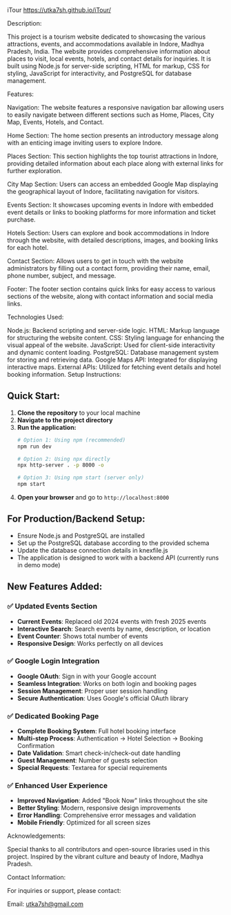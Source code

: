 iTour
https://utka7sh.github.io/iTour/

Description:

This project is a tourism website dedicated to showcasing the various attractions, events, and accommodations available in Indore, Madhya Pradesh, India. The website provides comprehensive information about places to visit, local events, hotels, and contact details for inquiries. It is built using Node.js for server-side scripting, HTML for markup, CSS for styling, JavaScript for interactivity, and PostgreSQL for database management.


Features:

Navigation: The website features a responsive navigation bar allowing users to easily navigate between different sections such as Home, Places, City Map, Events, Hotels, and Contact.

Home Section: The home section presents an introductory message along with an enticing image inviting users to explore Indore.

Places Section: This section highlights the top tourist attractions in Indore, providing detailed information about each place along with external links for further exploration.

City Map Section: Users can access an embedded Google Map displaying the geographical layout of Indore, facilitating navigation for visitors.

Events Section: It showcases upcoming events in Indore with embedded event details or links to booking platforms for more information and ticket purchase.

Hotels Section: Users can explore and book accommodations in Indore through the website, with detailed descriptions, images, and booking links for each hotel.

Contact Section: Allows users to get in touch with the website administrators by filling out a contact form, providing their name, email, phone number, subject, and message.

Footer: The footer section contains quick links for easy access to various sections of the website, along with contact information and social media links.


Technologies Used:

Node.js: Backend scripting and server-side logic.
HTML: Markup language for structuring the website content.
CSS: Styling language for enhancing the visual appeal of the website.
JavaScript: Used for client-side interactivity and dynamic content loading.
PostgreSQL: Database management system for storing and retrieving data.
Google Maps API: Integrated for displaying interactive maps.
External APIs: Utilized for fetching event details and hotel booking information.
Setup Instructions:

## Quick Start:
1. **Clone the repository** to your local machine
2. **Navigate to the project directory**
3. **Run the application:**
   ```bash
   # Option 1: Using npm (recommended)
   npm run dev

   # Option 2: Using npx directly
   npx http-server . -p 8000 -o

   # Option 3: Using npm start (server only)
   npm start
   ```
4. **Open your browser** and go to `http://localhost:8000`

## For Production/Backend Setup:
- Ensure Node.js and PostgreSQL are installed
- Set up the PostgreSQL database according to the provided schema
- Update the database connection details in knexfile.js
- The application is designed to work with a backend API (currently runs in demo mode)

## New Features Added:
### ✅ Updated Events Section
- **Current Events**: Replaced old 2024 events with fresh 2025 events
- **Interactive Search**: Search events by name, description, or location
- **Event Counter**: Shows total number of events
- **Responsive Design**: Works perfectly on all devices

### ✅ Google Login Integration
- **Google OAuth**: Sign in with your Google account
- **Seamless Integration**: Works on both login and booking pages
- **Session Management**: Proper user session handling
- **Secure Authentication**: Uses Google's official OAuth library

### ✅ Dedicated Booking Page
- **Complete Booking System**: Full hotel booking interface
- **Multi-step Process**: Authentication → Hotel Selection → Booking Confirmation
- **Date Validation**: Smart check-in/check-out date handling
- **Guest Management**: Number of guests selection
- **Special Requests**: Textarea for special requirements

### ✅ Enhanced User Experience
- **Improved Navigation**: Added "Book Now" links throughout the site
- **Better Styling**: Modern, responsive design improvements
- **Error Handling**: Comprehensive error messages and validation
- **Mobile Friendly**: Optimized for all screen sizes


Acknowledgements:

Special thanks to all contributors and open-source libraries used in this project.
Inspired by the vibrant culture and beauty of Indore, Madhya Pradesh.

Contact Information:

For inquiries or support, please contact:

Email: utka7sh@gmail.com
